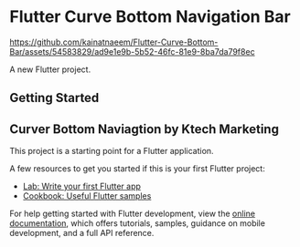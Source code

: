 # Flutter Curve Bottom Navigation Bar

https://github.com/kainatnaeem/Flutter-Curve-Bottom-Bar/assets/54583829/ad9e1e9b-5b52-46fc-81e9-8ba7da79f8ec


A new Flutter project.

## Getting Started

## Curver Bottom Naviagtion  by Ktech Marketing
This project is a starting point for a Flutter application.

A few resources to get you started if this is your first Flutter project:

- [Lab: Write your first Flutter app](https://docs.flutter.dev/get-started/codelab)
- [Cookbook: Useful Flutter samples](https://docs.flutter.dev/cookbook)

For help getting started with Flutter development, view the
[online documentation](https://docs.flutter.dev/), which offers tutorials,
samples, guidance on mobile development, and a full API reference.
